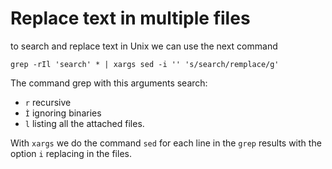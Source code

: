# Replace text in multiple files

to search and replace text in Unix we can use the next command

```shell
grep -rIl 'search' * | xargs sed -i '' 's/search/remplace/g'
```

The command grep with this arguments search: 
- `r` recursive
- `Ì` ignoring binaries
- `l` listing all the attached files.

With `xargs` we do the command `sed` for each line in the `grep` results with the 
option `i` replacing in the files.
